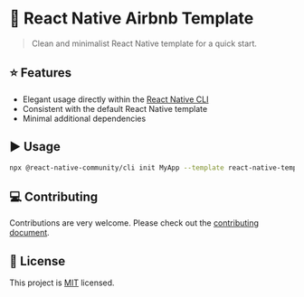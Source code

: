 # :muscle: React Native Airbnb Template

> Clean and minimalist React Native template for a quick start.

## :star: Features

- Elegant usage directly within the [React Native CLI](https://github.com/react-native-community/cli)
- Consistent with the default React Native template
- Minimal additional dependencies

## :arrow_forward: Usage

```sh
npx @react-native-community/cli init MyApp --template react-native-template-airbnb
```

## :computer: Contributing

Contributions are very welcome. Please check out the [contributing document](CONTRIBUTING.md).

## :bookmark: License

This project is [MIT](LICENSE) licensed.
